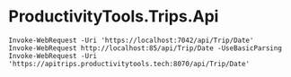# ProductivityTools.Trips.Api

```
Invoke-WebRequest -Uri 'https://localhost:7042/api/Trip/Date'
Invoke-WebRequest http://localhost:85/api/Trip/Date -UseBasicParsing
Invoke-WebRequest -Uri 'https://apitrips.productivitytools.tech:8070/api/Trip/Date'
```
